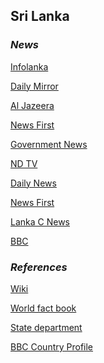 ## Sri Lanka ##

### _News_ ###

[Infolanka](http://www.infolanka.com/news/)

[Daily Mirror](http://www.dailymirror.lk/)

[Al Jazeera](https://www.aljazeera.com/topics/country/sri-lanka.html)

[News First](https://www.newsfirst.lk/latest-news/)

[Government News](https://www.news.lk/)

[ND TV](https://www.ndtv.com/world-news/sri-lanka-to-delay-august-1-re-opening-of-colombo-international-airport-2253530)

[Daily News](https://www.dailynews.lk/)

[News First](https://www.newsfirst.lk/)

[Lanka C News](https://lankacnews.com/news/)

[BBC](https://www.bbc.com/news/topics/cywd23g0gxgt/sri-lanka)

[]()

[]()

### _References_ ###
[Wiki](https://en.wikipedia.org/wiki/Sri_Lanka)

[World fact book](https://www.cia.gov/library/publications/resources/the-world-factbook/geos/ce.html)

[State department](https://www.state.gov/countries-areas/sri-lanka/)

[BBC Country Profile](https://www.bbc.com/news/world-south-asia-11999611)
